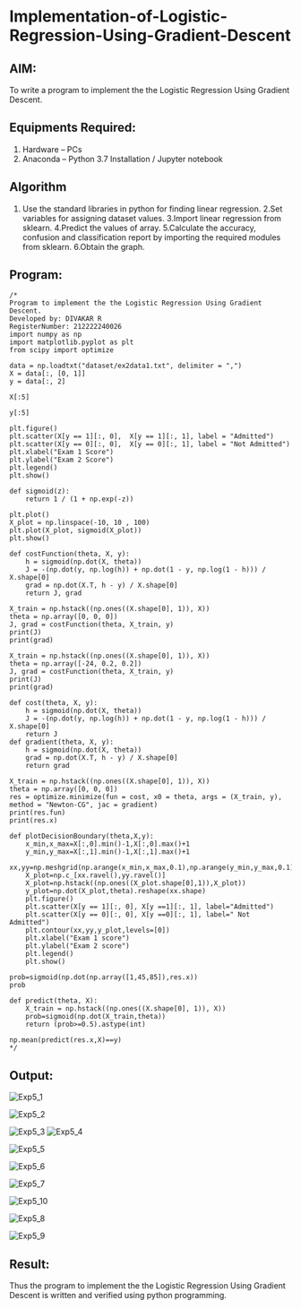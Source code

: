 # Implementation-of-Logistic-Regression-Using-Gradient-Descent

## AIM:
To write a program to implement the the Logistic Regression Using Gradient Descent.

## Equipments Required:
1. Hardware – PCs
2. Anaconda – Python 3.7 Installation / Jupyter notebook

## Algorithm
1. Use the standard libraries in python for finding linear regression.
2.Set variables for assigning dataset values.
3.Import linear regression from sklearn.
4.Predict the values of array.
5.Calculate the accuracy, confusion and classification report by importing the required modules from sklearn.
6.Obtain the graph.
 

## Program:
```
/*
Program to implement the the Logistic Regression Using Gradient Descent.
Developed by: DIVAKAR R
RegisterNumber: 212222240026
import numpy as np
import matplotlib.pyplot as plt
from scipy import optimize

data = np.loadtxt("dataset/ex2data1.txt", delimiter = ",")
X = data[:, [0, 1]]
y = data[:, 2]

X[:5]

y[:5]

plt.figure()
plt.scatter(X[y == 1][:, 0],  X[y == 1][:, 1], label = "Admitted")
plt.scatter(X[y == 0][:, 0],  X[y == 0][:, 1], label = "Not Admitted")
plt.xlabel("Exam 1 Score")
plt.ylabel("Exam 2 Score")
plt.legend()
plt.show()

def sigmoid(z):
    return 1 / (1 + np.exp(-z))
    
plt.plot()
X_plot = np.linspace(-10, 10 , 100)
plt.plot(X_plot, sigmoid(X_plot))
plt.show()

def costFunction(theta, X, y):
    h = sigmoid(np.dot(X, theta))
    J = -(np.dot(y, np.log(h)) + np.dot(1 - y, np.log(1 - h))) / X.shape[0]
    grad = np.dot(X.T, h - y) / X.shape[0]
    return J, grad
    
X_train = np.hstack((np.ones((X.shape[0], 1)), X))
theta = np.array([0, 0, 0])
J, grad = costFunction(theta, X_train, y)
print(J)
print(grad)

X_train = np.hstack((np.ones((X.shape[0], 1)), X))
theta = np.array([-24, 0.2, 0.2])
J, grad = costFunction(theta, X_train, y)
print(J)
print(grad)

def cost(theta, X, y):
    h = sigmoid(np.dot(X, theta))
    J = -(np.dot(y, np.log(h)) + np.dot(1 - y, np.log(1 - h))) / X.shape[0]
    return J
def gradient(theta, X, y):
    h = sigmoid(np.dot(X, theta))
    grad = np.dot(X.T, h - y) / X.shape[0]
    return grad
    
X_train = np.hstack((np.ones((X.shape[0], 1)), X))
theta = np.array([0, 0, 0])
res = optimize.minimize(fun = cost, x0 = theta, args = (X_train, y), method = "Newton-CG", jac = gradient)
print(res.fun)
print(res.x)

def plotDecisionBoundary(theta,X,y):
    x_min,x_max=X[:,0].min()-1,X[:,0].max()+1
    y_min,y_max=X[:,1].min()-1,X[:,1].max()+1
    xx,yy=np.meshgrid(np.arange(x_min,x_max,0.1),np.arange(y_min,y_max,0.1))
    X_plot=np.c_[xx.ravel(),yy.ravel()]
    X_plot=np.hstack((np.ones((X_plot.shape[0],1)),X_plot))
    y_plot=np.dot(X_plot,theta).reshape(xx.shape)
    plt.figure()
    plt.scatter(X[y == 1][:, 0], X[y ==1][:, 1], label="Admitted")
    plt.scatter(X[y == 0][:, 0], X[y ==0][:, 1], label=" Not Admitted")
    plt.contour(xx,yy,y_plot,levels=[0])
    plt.xlabel("Exam 1 score")
    plt.ylabel("Exam 2 score")
    plt.legend()
    plt.show()
    
prob=sigmoid(np.dot(np.array([1,45,85]),res.x))
prob

def predict(theta, X):
    X_train = np.hstack((np.ones((X.shape[0], 1)), X))
    prob=sigmoid(np.dot(X_train,theta))
    return (prob>=0.5).astype(int)
    
np.mean(predict(res.x,X)==y)
*/
```

## Output:

![Exp5_1](https://github.com/divakar618/-Implementation-of-Logistic-Regression-Using-Gradient-Descent/assets/121932143/7a8c4910-8090-48a4-844a-4da1f2969270)

![Exp5_2](https://github.com/divakar618/-Implementation-of-Logistic-Regression-Using-Gradient-Descent/assets/121932143/fad8e07a-017d-4d4f-9f27-393e0f4f2a5f)


![Exp5_3](https://github.com/divakar618/-Implementation-of-Logistic-Regression-Using-Gradient-Descent/assets/121932143/31871cf4-ecfe-470b-a1f7-9a707650ff41)
![Exp5_4](https://github.com/divakar618/-Implementation-of-Logistic-Regression-Using-Gradient-Descent/assets/121932143/faea0637-e532-4f56-9111-a9476a0606d8)

![Exp5_5](https://github.com/divakar618/-Implementation-of-Logistic-Regression-Using-Gradient-Descent/assets/121932143/129ff411-9e53-4d97-a62e-0d7a03aafd61)

![Exp5_6](https://github.com/divakar618/-Implementation-of-Logistic-Regression-Using-Gradient-Descent/assets/121932143/20f396c0-b6a6-4a63-b342-6d408de830f0)

![Exp5_7](https://github.com/divakar618/-Implementation-of-Logistic-Regression-Using-Gradient-Descent/assets/121932143/415bf7c2-d5f3-453b-963a-f3d4744399c1)

![Exp5_10](https://github.com/divakar618/-Implementation-of-Logistic-Regression-Using-Gradient-Descent/assets/121932143/6df87fd8-2521-4f94-8e8e-80346b5c775c)



![Exp5_8](https://github.com/divakar618/-Implementation-of-Logistic-Regression-Using-Gradient-Descent/assets/121932143/70d15f98-ef60-4c29-a487-56c3279198f0)

![Exp5_9](https://github.com/divakar618/-Implementation-of-Logistic-Regression-Using-Gradient-Descent/assets/121932143/a84fc854-8a26-4ffe-9e96-799cd4765938)


## Result:
Thus the program to implement the the Logistic Regression Using Gradient Descent is written and verified using python programming.

